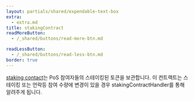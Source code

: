 ```yaml
---
layout: partials/shared/expendable-text-box
extra:
  - extra.md
title: stakingContract
readMoreButton:
  - /_shared/buttons/read-more-btn.md

readLessButton:
  - /_shared/buttons/read-less-btn.md
border: true
---
```


[staking contact](https://etherscan.io/address/0x01d59af68e2dcb44e04c50e05f62e7043f2656c3#readContract)는 PoS 참여자들의 스테이킹된 토큰을 보관합니다. 이 컨트랙트는 스테이킹 또는 언락등 참여 수량에 변경이 있을 경우 stakingContractHandler를 통해 알려주게 됩니다.
